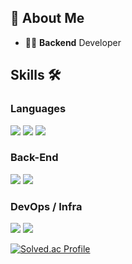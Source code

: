 ## 👋 About Me

- 👨‍💻 **Backend** Developer

## Skills 🛠

### Languages

<img src="https://img.shields.io/badge/Java-007396?style=flat-square&logo=Java&logoColor=white"/> <img src="https://img.shields.io/badge/Python-3776AB?style=flat-square&logo=Python&logoColor=white"/> <img src="https://img.shields.io/badge/Javascript-F7DF1E?style=flat-square&logo=Javascript&logoColor=black"/> 

### Back-End

<img src="https://img.shields.io/badge/Spring-6DB33F?style=flat-square&logo=Spring&logoColor=white"/>  <img src="https://img.shields.io/badge/Mysql-4479A1?style=flat-square&logo=Mysql&logoColor=white"/> 

### DevOps / Infra

<img src="https://img.shields.io/badge/Amazon AWS-232F3E?style=flat-square&logo=AmazonAWS&logoColor=white"/>  <img src="https://img.shields.io/badge/Docker-2496ED?style=flat-square&logo=Docker&logoColor=white"/> 

[![Solved.ac Profile](http://mazassumnida.wtf/api/v2/generate_badge?boj=pum001)](https://solved.ac/pum001/)
